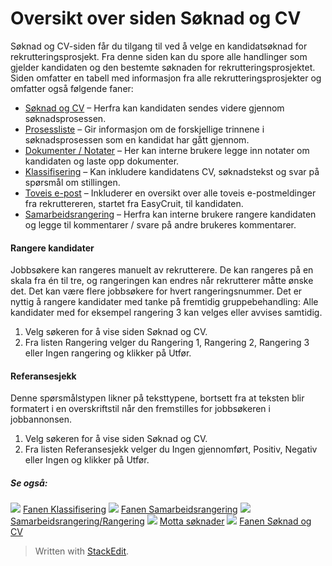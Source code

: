 # Oversikt over siden Søknad og CV

Søknad og CV-siden får du tilgang til ved å velge en kandidatsøknad for rekrutteringsprosjekt. Fra denne siden kan du spore alle handlinger som gjelder kandidaten og den bestemte søknaden for rekrutteringsprosjektet. Siden omfatter en tabell med informasjon fra alle rekrutteringsprosjekter og omfatter også følgende faner:

-   [Søknad og CV](application_and_cv_tab.htm)  – Herfra kan kandidaten sendes videre gjennom søknadsprosessen.
-   [Prosessliste](recruitment_activities_list_tab.htm)  – Gir informasjon om de forskjellige trinnene i søknadsprosessen som en kandidat har gått gjennom.
-   [Dokumenter / Notater](documents_notes_tab.htm)  – Her kan interne brukere legge inn notater om kandidaten og laste opp dokumenter.
-   [Klassifisering](classification_tab.htm)  – Kan inkludere kandidatens CV, søknadstekst og svar på spørsmål om stillingen.
-   [Toveis e-post](two_way_email_tab.htm)  – Inkluderer en oversikt over alle toveis e-postmeldinger fra rekruttereren, startet fra EasyCruit, til kandidaten.
-   [Samarbeidsrangering](collaborative_rating_tab.htm)  – Herfra kan interne brukere rangere kandidaten og legge til kommentarer / svare på andre brukeres kommentarer.

#### Rangere kandidater

Jobbsøkere kan rangeres manuelt av rekrutterere. De kan rangeres på en skala fra én til tre, og rangeringen kan endres når rekrutterer måtte ønske det. Det kan være flere jobbsøkere for hvert rangeringsnummer. Det er nyttig å rangere kandidater med tanke på fremtidig gruppebehandling: Alle kandidater med for eksempel rangering 3 kan velges eller avvises samtidig.

1.  Velg søkeren for å vise siden  Søknad og CV.
2.  Fra listen  Rangering velger du  Rangering 1,  Rangering 2,  Rangering 3  eller  Ingen rangering  og klikker på  Utfør.

#### Referansesjekk

Denne spørsmålstypen likner på teksttypene, bortsett fra at teksten blir formatert i en overskriftstil når den fremstilles for jobbsøkeren i jobbannonsen.

1.  Velg søkeren for å vise siden  Søknad og CV.
2.  Fra listen  Referansesjekk  velger du  Ingen gjennomført,  Positiv,  Negativ  eller  Ingen  og klikker på  Utfør.

##### Se også:

![](../Resources/Images/icon-document-link.png)  [Fanen Klassifisering](classification_tab.htm)
![](../Resources/Images/icon-document-link.png)  [Fanen Samarbeidsrangering](collaborative_rating_tab.htm)
![](../Resources/Images/icon-document-link.png)  [Samarbeidsrangering/Rangering](collaborative_rating_panel_review.htm)
![](../Resources/Images/icon-document-link.png)  [Motta søknader](receiving_applications.htm)
![](../Resources/Images/icon-document-link.png)  [Fanen Søknad og CV](application_and_cv_tab.htm)


> Written with [StackEdit](https://stackedit.io/).
<!--stackedit_data:
eyJoaXN0b3J5IjpbLTIwOTA1MDAwOF19
-->